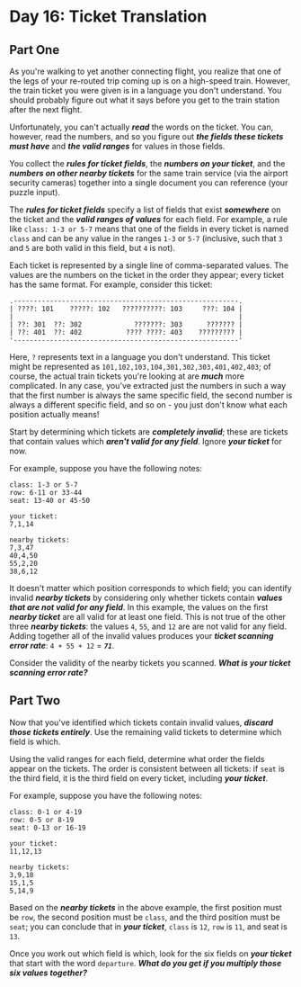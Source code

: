 # Day 16: Ticket Translation

## Part One

As you're walking to yet another connecting flight, you realize that one of the legs of your re-routed trip coming up is on a high-speed train. However, the train ticket you were given is in a language you don't understand. You should probably figure out what it says before you get to the train station after the next flight.

Unfortunately, you can't actually ***read*** the words on the ticket. You can, however, read the numbers, and so you figure out ***the fields these tickets must have*** and ***the valid ranges*** for values in those fields.

You collect the ***rules for ticket fields***, the ***numbers on your ticket***, and the ***numbers on other nearby tickets*** for the same train service (via the airport security cameras) together into a single document you can reference (your puzzle input).

The ***rules for ticket fields*** specify a list of fields that exist ***somewhere*** on the ticket and the ***valid ranges of values*** for each field. For example, a rule like `class: 1-3 or 5-7` means that one of the fields in every ticket is named `class` and can be any value in the ranges `1-3` or `5-7` (inclusive, such that `3` and `5` are both valid in this field, but `4` is not).

Each ticket is represented by a single line of comma-separated values. The values are the numbers on the ticket in the order they appear; every ticket has the same format. For example, consider this ticket:

```
.--------------------------------------------------------.
| ????: 101    ?????: 102   ??????????: 103     ???: 104 |
|                                                        |
| ??: 301  ??: 302             ???????: 303      ??????? |
| ??: 401  ??: 402           ???? ????: 403    ????????? |
'--------------------------------------------------------'
```

Here, `?` represents text in a language you don't understand. This ticket might be represented as `101,102,103,104,301,302,303,401,402,403`; of course, the actual train tickets you're looking at are ***much*** more complicated. In any case, you've extracted just the numbers in such a way that the first number is always the same specific field, the second number is always a different specific field, and so on - you just don't know what each position actually means!

Start by determining which tickets are ***completely invalid***; these are tickets that contain values which ***aren't valid for any field***. Ignore ***your ticket*** for now.

For example, suppose you have the following notes:

```
class: 1-3 or 5-7
row: 6-11 or 33-44
seat: 13-40 or 45-50

your ticket:
7,1,14

nearby tickets:
7,3,47
40,4,50
55,2,20
38,6,12
```

It doesn't matter which position corresponds to which field; you can identify invalid ***nearby tickets*** by considering only whether tickets contain ***values that are not valid for any field***. In this example, the values on the first ***nearby ticket*** are all valid for at least one field. This is not true of the other three ***nearby tickets***: the values `4`, `55`, and `12` are are not valid for any field. Adding together all of the invalid values produces your ***ticket scanning error rate***: `4 + 55 + 12` = ***`71`***.

Consider the validity of the nearby tickets you scanned. ***What is your ticket scanning error rate?***

## Part Two

Now that you've identified which tickets contain invalid values, ***discard those tickets entirely***. Use the remaining valid tickets to determine which field is which.

Using the valid ranges for each field, determine what order the fields appear on the tickets. The order is consistent between all tickets: if `seat` is the third field, it is the third field on every ticket, including ***your ticket***.

For example, suppose you have the following notes:

```
class: 0-1 or 4-19
row: 0-5 or 8-19
seat: 0-13 or 16-19

your ticket:
11,12,13

nearby tickets:
3,9,18
15,1,5
5,14,9
```

Based on the ***nearby tickets*** in the above example, the first position must be `row`, the second position must be `class`, and the third position must be `seat`; you can conclude that in ***your ticket***, `class` is `12`, `row` is `11`, and seat is `13`.

Once you work out which field is which, look for the six fields on ***your ticket*** that start with the word `departure`. ***What do you get if you multiply those six values together?***